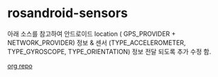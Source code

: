 # rosandroid-sensors

아래 소스를 참고하여 안드로이드 location ( GPS_PROVIDER + NETWORK_PROVIDER) 정보 & 센서 (TYPE_ACCELEROMETER, TYPE_GYROSCOPE, TYPE_ORIENTATION) 정보 전달 되도록 추가 수정 함.

[org repo](https://github.com/eborghi10/AndroidSensors)


